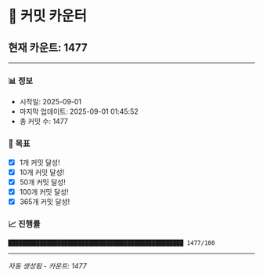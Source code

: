# 🔢 커밋 카운터

## 현재 카운트: 1477

---

### 📊 정보
- 시작일: 2025-09-01
- 마지막 업데이트: 2025-09-01 01:45:52
- 총 커밋 수: 1477

### 🎯 목표
- [x] 1개 커밋 달성!
- [x] 10개 커밋 달성!
- [x] 50개 커밋 달성!
- [x] 100개 커밋 달성!
- [x] 365개 커밋 달성!

### 📈 진행률
```
██████████████████████████████████████████████████ 1477/100
```

---
*자동 생성됨 - 카운트: 1477*
